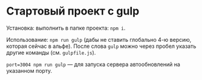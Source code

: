 # Стартовый проект с gulp

Установка: выполнить в папке проекта: `npm i`.

Использование: `npm run gulp` (дабы не ставить глобально 4-ю версию, которая сейчас в альфе). После слова `gulp` можно через пробел указать другие команды (см. `gulpfile.js`).

`port=3004 npm run gulp` — для запуска сервера автообновлений на указанном порту.